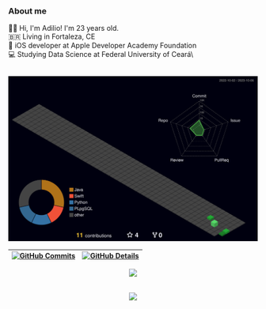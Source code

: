 ### About me

🧑🏽 Hi, I'm Adilio! I'm 23 years old.\
🇧🇷 Living in Fortaleza, CE\
📱 iOS developer at Apple Developer Academy Foundation\
💻 Studying Data Science at Federal University of Ceará\


##
 
 ![Status](./profile-3d-contrib/profile-night-green.svg)
  

  
 | [![GitHub Commits](http://github-profile-summary-cards.vercel.app/api/cards/productive-time?username=adiliojf&theme=dracula)](https://github.com/vn7n24fzkq/github-profile-summary-cards) | [![GitHub Details](http://github-profile-summary-cards.vercel.app/api/cards/profile-details?username=adiliojf&theme=dracula)](https://github.com/vn7n24fzkq/github-profile-summary-cards) |  
 | ----------- | ----------- |




 
  <div align="center" >
<a href="https://skillicons.dev"   >
  <img src="https://skillicons.dev/icons?i=git,java,swift,spring,docker,figma,github,linux,postman,postgres,discord,linkedin,vscode,visualstudio,py,matlab,mysql,heroku,eclipse,cpp,c,r&theme=dark&perline=11" />
</a>
  <br />

  </div>

 
##
   <div align="center" >
     <img src="https://github-profile-trophy.vercel.app/?username=adiliojf&row=1&column=6&theme=dracula&margin-w=15&margin-h=15"/>
  </div>
